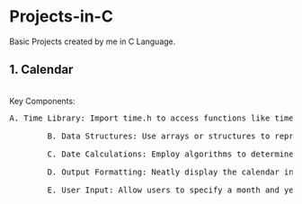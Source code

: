 # Projects-in-C
Basic Projects created by me in C Language.<br>

<h2>1. Calendar</h2><br>
    Key Components:
   <pre>A. Time Library: Import time.h to access functions like time() and localtime().<br>
        B. Data Structures: Use arrays or structures to represent days, months, and years.<br>
        C. Date Calculations: Employ algorithms to determine the day of the week, leap years, and month lengths.<br>
        D. Output Formatting: Neatly display the calendar in a user-friendly format, often using loops and conditional statements.<br>
        E. User Input: Allow users to specify a month and year.<br></pre>

